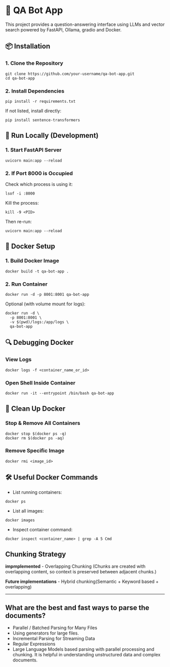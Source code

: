 # 🧠 QA Bot App

This project provides a question-answering interface using LLMs and vector search powered by FastAPI, Ollama, gradio and Docker.

## 📦 Installation

### 1. Clone the Repository

```
git clone https://github.com/your-username/qa-bot-app.git
cd qa-bot-app
```

### 2. Install Dependencies

```
pip install -r requirements.txt
```

If not listed, install directly:

```
pip install sentence-transformers
```

## 🚀 Run Locally (Development)

### 1. Start FastAPI Server

```
uvicorn main:app --reload
```

### 2. If Port 8000 is Occupied
Check which process is using it:

```
lsof -i :8000
```

Kill the process:

```
kill -9 <PID>
```

Then re-run:

```
uvicorn main:app --reload
```

## 🐳 Docker Setup

### 1. Build Docker Image

```
docker build -t qa-bot-app .
```

### 2. Run Container

```
docker run -d -p 8001:8001 qa-bot-app
```

Optional (with volume mount for logs):

```
docker run -d \
  -p 8001:8001 \
  -v $(pwd)/logs:/app/logs \
  qa-bot-app
```

## 🔍 Debugging Docker

### View Logs

```
docker logs -f <container_name_or_id>
```

### Open Shell Inside Container

```
docker run -it --entrypoint /bin/bash qa-bot-app
```

## 🧹 Clean Up Docker

### Stop & Remove All Containers

```
docker stop $(docker ps -q)
docker rm $(docker ps -aq)
```

### Remove Specific Image

```
docker rmi <image_id>
```

## 🛠️ Useful Docker Commands

* List running containers:

```
docker ps
```

* List all images:

```
docker images
```

* Inspect container command:

```
docker inspect <container_name> | grep -A 5 Cmd
```


## Chunking Strategy

**impmplemented** - Overlapping Chunking (Chunks are created with overlapping content, so context is preserved between adjacent chunks.)

**Future implementations** - Hybrid chunking(Semantic + Keyword based + overlapping)

---

## What are the best and fast ways to parse the documents?

- Parallel / Batched Parsing for Many Files  
- Using generators for large files.  
- Incremental Parsing for Streaming Data  
- Regular Expressions  
- Large Language Models based parsing with parallel processing and chunking. It is helpful in understanding unstructured data and complex documents.

